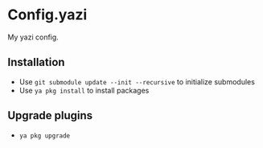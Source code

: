 # Config.yazi

My yazi config.

## Installation

- Use `git submodule update --init --recursive` to initialize submodules
- Use `ya pkg install` to install packages

## Upgrade plugins

- `ya pkg upgrade`
